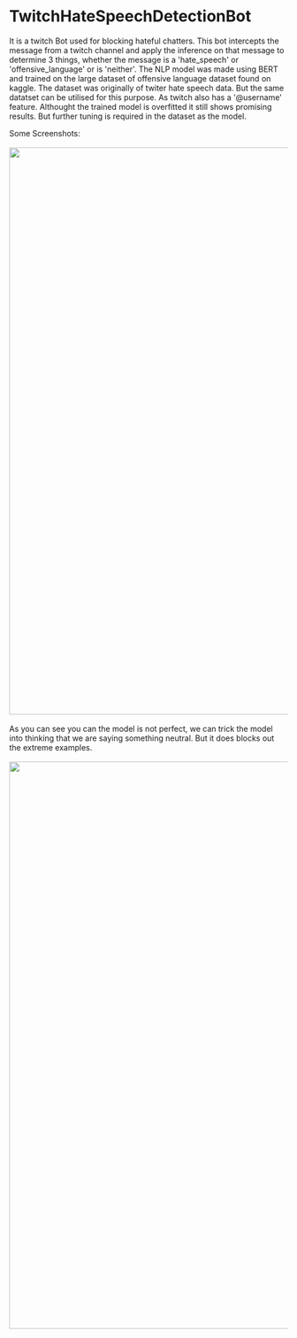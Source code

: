 # TwitchHateSpeechDetectionBot
It is a twitch Bot used for blocking hateful chatters.
This bot intercepts the message from a twitch channel and apply the inference on that message to determine 3 things, whether the message is a 'hate_speech' or 'offensive_language' or is 'neither'.
The NLP model was made using BERT and trained on the large dataset of offensive language dataset found on kaggle. The dataset was originally of twiter hate speech data. But the same datatset can be utilised for this purpose. As twitch also has a '@username' feature.
Althought the trained model is overfitted it still shows promising results. But further tuning is required in the dataset as the model.

Some Screenshots:
<br>
<br>
<img src="https://user-images.githubusercontent.com/43596461/206324835-2bb62083-d5c1-456a-9481-6e60cd778169.png" width="1024">
<br>
<br>
As you can see you can the model is not perfect, we can trick the model into thinking that we are saying something neutral. But it does blocks out the extreme examples.
<br>
<br>
<img src="https://user-images.githubusercontent.com/43596461/206328934-9667b549-4d2a-4a28-af9d-457f6d46ac12.png" width="1024">
<br>
<br>
